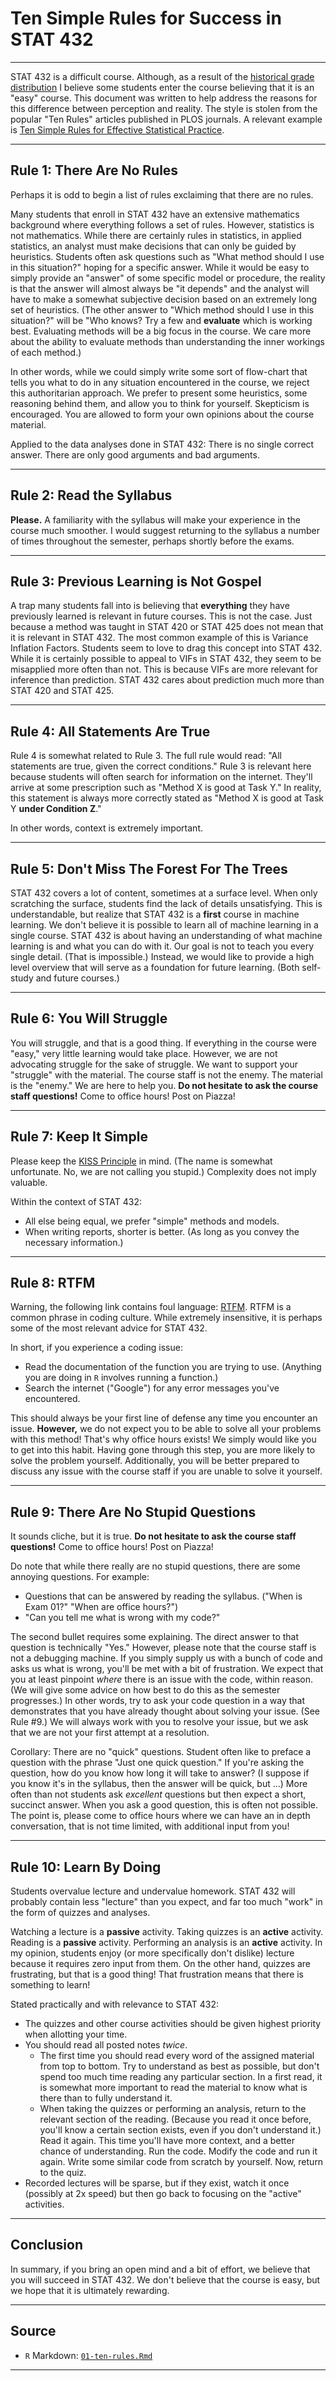 # Ten Simple Rules for Success in STAT 432



***

STAT 432 is a difficult course. Although, as a result of the [historical grade distribution](http://waf.cs.illinois.edu/discovery/grade_disparity_between_sections_at_uiuc/) I believe some students enter the course believing that it is an "easy" course. This document was written to help address the reasons for this difference between perception and reality. The style is stolen from the popular "Ten Rules" articles published in PLOS journals. A relevant example is  [Ten Simple Rules for Effective Statistical Practice](https://journals.plos.org/ploscompbiol/article?id=10.1371/journal.pcbi.1004961).

***

## Rule 1: There Are No Rules

Perhaps it is odd to begin a list of rules exclaiming that there are no rules.

Many students that enroll in STAT 432 have an extensive mathematics background where everything follows a set of rules. However, statistics is not mathematics. While there are certainly rules in statistics, in applied statistics, an analyst must make decisions that can only be guided by heuristics. Students often ask questions such as "What method should I use in this situation?" hoping for a specific answer. While it would be easy to simply provide an "answer" of some specific model or procedure, the reality is that the answer will almost always be "it depends" and the analyst will have to make a somewhat subjective decision based on an extremely long set of heuristics. (The other answer to "Which method should I use in this situation?" will be "Who knows? Try a few and **evaluate** which is working best. Evaluating methods will be a big focus in the course. We care more about the ability to evaluate methods than understanding the inner workings of each method.)

In other words, while we could simply write some sort of flow-chart that tells you what to do in any situation encountered in the course, we reject this authoritarian approach. We prefer to present some heuristics, some reasoning behind them, and allow you to think for yourself. Skepticism is encouraged. You are allowed to form your own opinions about the course material.

Applied to the data analyses done in STAT 432: There is no single correct answer. There are only good arguments and bad arguments.

***

## Rule 2: Read the Syllabus

**Please.** A familiarity with the syllabus will make your experience in the course much smoother. I would suggest returning to the syllabus a number of times throughout the semester, perhaps shortly before the exams.

***

## Rule 3: Previous Learning is Not Gospel

A trap many students fall into is believing that **everything** they have previously learned is relevant in future courses. This is not the case. Just because a method was taught in STAT 420 or STAT 425 does not mean that it is relevant in STAT 432. The most common example of this is Variance Inflation Factors. Students seem to love to drag this concept into STAT 432. While it is certainly possible to appeal to VIFs in STAT 432, they seem to be misapplied more often than not. This is because VIFs are more relevant for inference than prediction. STAT 432 cares about prediction much more than STAT 420 and STAT 425.

***

## Rule 4: All Statements Are True

Rule 4 is somewhat related to Rule 3. The full rule would read: "All statements are true, given the correct conditions." Rule 3 is relevant here because students will often search for information on the internet. They'll arrive at some prescription such as "Method X is good at Task Y." In reality, this statement is always more correctly stated as "Method X is good at Task Y **under Condition Z**."

In other words, context is extremely important.

***

## Rule 5: Don't Miss The Forest For The Trees

STAT 432 covers a lot of content, sometimes at a surface level. When only scratching the surface, students find the lack of details unsatisfying. This is understandable, but realize that STAT 432 is a **first** course in machine learning. We don't believe it is possible to learn all of machine learning in a single course. STAT 432 is about having an understanding of what machine learning is and what you can do with it. Our goal is not to teach you every single detail. (That is impossible.) Instead, we would like to provide a high level overview that will serve as a foundation for future learning. (Both self-study and future courses.)

***

## Rule 6: You Will Struggle

You will struggle, and that is a good thing. If everything in the course were "easy," very little learning would take place. However, we are not advocating struggle for the sake of struggle. We want to support your "struggle" with the material. The course staff is not the enemy. The material is the "enemy." We are here to help you. **Do not hesitate to ask the course staff questions!** Come to office hours! Post on Piazza!

***

## Rule 7: Keep It Simple

Please keep the [KISS Principle](https://en.wikipedia.org/wiki/KISS_principle) in mind. (The name is somewhat unfortunate. No, we are not calling you stupid.) Complexity does not imply valuable.

Within the context of STAT 432:

- All else being equal, we prefer "simple" methods and models.
- When writing reports, shorter is better. (As long as you convey the necessary information.)

***

## Rule 8: RTFM

Warning, the following link contains foul language: [RTFM](https://en.wikipedia.org/wiki/RTFM). RTFM is a common phrase in coding culture. While extremely insensitive, it is perhaps some of the most relevant advice for STAT 432. 

In short, if you experience a coding issue:

- Read the documentation of the function you are trying to use. (Anything you are doing in `R` involves running a function.)
- Search the internet ("Google") for any error messages you've encountered.

This should always be your first line of defense any time you encounter an issue. **However,** we do not expect you to be able to solve all your problems with this method! That's why office hours exists! We simply would like you to get into this habit. Having gone through this step, you are more likely to solve the problem yourself. Additionally, you will be better prepared to discuss any issue with the course staff if you are unable to solve it yourself.

***

## Rule 9: There Are No Stupid Questions

It sounds cliche, but it is true. **Do not hesitate to ask the course staff questions!** Come to office hours! Post on Piazza!

Do note that while there really are no stupid questions, there are some annoying questions. For example:

- Questions that can be answered by reading the syllabus. ("When is Exam 01?" "When are office hours?")
- "Can you tell me what is wrong with my code?"

The second bullet requires some explaining. The direct answer to that question is technically "Yes." However, please note that the course staff is not a debugging machine. If you simply supply us with a bunch of code and asks us what is wrong, you'll be met with a bit of frustration. We expect that you at least pinpoint *where* there is an issue with the code, within reason. (We will give some advice on how best to do this as the semester progresses.) In other words, try to ask your code question in a way that demonstrates that you have already thought about solving your issue. (See Rule #9.) We will always work with you to resolve your issue, but we ask that we are not your first attempt at a resolution.

Corollary: There are no "quick" questions. Student often like to preface a question with the phrase "Just one quick question." If you're asking the question, how do you know how long it will take to answer? (I suppose if you know it's in the syllabus, then the answer will be quick, but ...) More often than not students ask *excellent* questions but then expect a short, succinct answer. When you ask a good question, this is often not possible. The point is, please come to office hours where we can have an in depth conversation, that is not time limited, with additional input from you!

***

## Rule 10: Learn By Doing

Students overvalue lecture and undervalue homework. STAT 432 will probably contain less "lecture" than you expect, and far too much "work" in the form of quizzes and analyses.

Watching a lecture is a **passive** activity. Taking quizzes is an **active** activity. Reading is a **passive** activity. Performing an analysis is an **active** activity. In my opinion, students enjoy (or more specifically don't dislike) lecture because it requires zero input from them. On the other hand, quizzes are frustrating, but that is a good thing! That frustration means that there is something to learn!

Stated practically and with relevance to STAT 432:

- The quizzes and other course activities should be given highest priority when allotting your time.
- You should read all posted notes *twice*.
  - The first time you should read every word of the assigned material from top to bottom. Try to understand as best as possible, but don't spend too much time reading any particular section. In a first read, it is somewhat more important to read the material to know what is there than to fully understand it.
  - When taking the quizzes or performing an analysis, return to the relevant section of the reading. (Because you read it once before, you'll know a certain section exists, even if you don't understand it.) Read it again. This time you'll have more context, and a better chance of understanding. Run the code. Modify the code and run it again. Write some similar code from scratch by yourself. Now, return to the quiz.
- Recorded lectures will be sparse, but if they exist, watch it once (possibly at 2x speed) but then go back to focusing on the "active" activities.

***

## Conclusion

In summary, if you bring an open mind and a bit of effort, we believe that you will succeed in STAT 432. We don't believe that the course is easy, but we hope that it is ultimately rewarding.

***

## Source

- `R` Markdown: [`01-ten-rules.Rmd`](01-ten-rules.Rmd)

***
